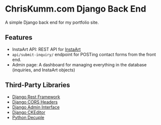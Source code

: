 # ChrisKumm.com Django Back End

A simple Django back end for my portfolio site.

## Features

- InstaArt API: REST API for [InstaArt](https://api.chriskumm.com/art)
- `api/submit-inquiry/` endpoint for POSTing contact forms from the front end.
- Admin page: A dashboard for managing everything in the database (inquiries, and InstaArt objects)

## Third-Party Libraries

- [Django Rest Framework](https://www.django-rest-framework.org/)
- [Django CORS Headers](https://github.com/adamchainz/django-cors-headers)
- [Django Admin Interface](https://github.com/fabiocaccamo/django-admin-interface)
- [Django CKEditor](https://github.com/django-ckeditor/django-ckeditor)
- [Python Decuple](https://github.com/henriquebastos/python-decouple/)
